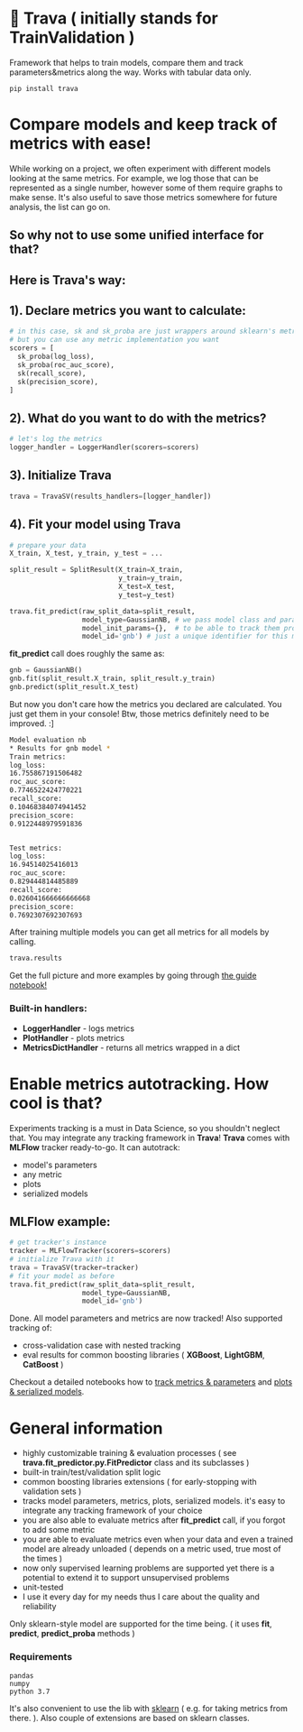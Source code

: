 # 🌿 Trava ( initially stands for TrainValidation )
Framework that helps to train models, compare them and track parameters&metrics along the way. Works with tabular data only.

```
pip install trava
```

# Compare models and keep track of metrics with ease!

While working on a project, we often experiment with different models looking at the same metrics. 
For example, we log those that can be represented as a single number, however some of them require graphs to make sense. It's also useful to save those metrics somewhere for future analysis, the list can go on.
## So why not to use some unified interface for that? 
## Here is Trava's way:

## 1). Declare metrics you want to calculate:

```python
# in this case, sk and sk_proba are just wrappers around sklearn's metrics
# but you can use any metric implementation you want
scorers = [
  sk_proba(log_loss),
  sk_proba(roc_auc_score),
  sk(recall_score),
  sk(precision_score),
]
```

## 2). What do you want to do with the metrics?

```python
# let's log the metrics
logger_handler = LoggerHandler(scorers=scorers)
```

## 3). Initialize Trava

```python
trava = TravaSV(results_handlers=[logger_handler])
```

## 4). Fit your model using Trava

```python
# prepare your data
X_train, X_test, y_train, y_test = ...

split_result = SplitResult(X_train=X_train, 
                           y_train=y_train,
                           X_test=X_test,
                           y_test=y_test)

trava.fit_predict(raw_split_data=split_result,
                  model_type=GaussianNB, # we pass model class and parameters separately
                  model_init_params={},  # to be able to track them properly
                  model_id='gnb') # just a unique identifier for this model
```

**fit_predict** call does roughly the same as:

```python
gnb = GaussianNB()
gnb.fit(split_result.X_train, split_result.y_train)
gnb.predict(split_result.X_test)
```

But now you don't care how the metrics you declared are calculated. You just get them in your console! Btw, those metrics definitely need to be improved. :]

```bash
Model evaluation nb
* Results for gnb model *
Train metrics:
log_loss:
16.755867191506482
roc_auc_score:
0.7746522424770221
recall_score:
0.10468384074941452
precision_score:
0.9122448979591836


Test metrics:
log_loss:
16.94514025416013
roc_auc_score:
0.829444814485889
recall_score:
0.026041666666666668
precision_score:
0.7692307692307693
```

After training multiple models you can get all metrics for all models by calling.

```python
trava.results
```

Get the full picture and more examples by going through [the guide notebook!](https://github.com/ityutin/trava/blob/master/examples/Basics.ipynb)

### Built-in handlers:
- **LoggerHandler** - logs metrics
- **PlotHandler** - plots metrics
- **MetricsDictHandler** - returns all metrics wrapped in a dict

# Enable metrics autotracking. How cool is that?
Experiments tracking is a must in Data Science, so you shouldn't neglect that. You may integrate any tracking framework in **Trava**! **Trava** comes with **MLFlow** tracker ready-to-go.
It can autotrack:
- model's parameters
- any metric
- plots
- serialized models

## MLFlow example:

```python
# get tracker's instance
tracker = MLFlowTracker(scorers=scorers)
# initialize Trava with it
trava = TravaSV(tracker=tracker)
# fit your model as before
trava.fit_predict(raw_split_data=split_result,
                  model_type=GaussianNB,
                  model_id='gnb')
```

Done. All model parameters and metrics are now tracked!
Also supported tracking of:
- cross-validation case with nested tracking
- eval results for common boosting libraries ( **XGBoost**, **LightGBM**, **CatBoost** )

Checkout a detailed notebooks how to [track metrics & parameters](https://github.com/ityutin/trava/blob/master/examples/MLFlow_basic.ipynb) and [plots & serialized models](https://github.com/ityutin/trava/blob/master/examples/MLFlow_advanced.ipynb).

# General information

- highly customizable training & evaluation processes ( see **trava.fit_predictor.py.FitPredictor** class and its subclasses )
- built-in train/test/validation split logic
- common boosting libraries extensions ( for early-stopping with validation sets )
- tracks model parameters, metrics, plots, serialized models. it's easy to integrate any tracking framework of your choice
- you are also able to evaluate metrics after **fit_predict** call, if you forgot to add some metric
- you are able to evaluate metrics even when your data and even a trained model are already unloaded ( depends on a metric used, true most of the times )
- now only supervised learning problems are supported yet there is a potential to extend it to support unsupervised problems
- unit-tested
- I use it every day for my needs thus I care about the quality and reliability

Only sklearn-style model are supported for the time being. ( it uses **fit**, **predict**, **predict_proba** methods )


### Requirements

```
pandas
numpy
python 3.7
``` 

It's also convenient to use the lib with [sklearn](https://github.com/scikit-learn/scikit-learn) ( e.g. for taking metrics from there. ). Also couple of extensions are based on sklearn classes.
